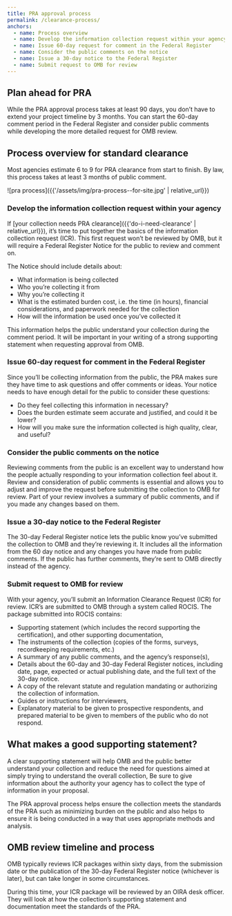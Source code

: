 ```yaml
---
title: PRA approval process
permalink: /clearance-process/
anchors:
  - name: Process overview
  - name: Develop the information collection request within your agency
  - name: Issue 60-day request for comment in the Federal Register
  - name: Consider the public comments on the notice
  - name: Issue a 30-day notice to the Federal Register
  - name: Submit request to OMB for review
---
```


## Plan ahead for PRA

While the PRA approval process takes at least 90 days, you don’t have to extend your project timeline by 3 months. You can start the 60-day comment period in the Federal Register and consider public comments while developing the more detailed request for OMB review.

## Process overview for standard clearance

Most agencies estimate 6 to 9 for PRA clearance from start to finish. By law, this process takes at least 3 months of public comment.

![pra process]({{'/assets/img/pra-process--for-site.jpg' | relative_url}})

### Develop the information collection request within your agency

If [your collection needs PRA clearance]({{'do-i-need-clearance' | relative_url}}), it’s time to put together the basics of the information collection request (ICR). This first request won’t be reviewed by OMB, but it will require a Federal Register Notice for the public to review and comment on.

The Notice should include details about:

- What information is being collected
- Who you’re collecting it from
- Why you’re collecting it
- What is the estimated burden cost, i.e. the time (in hours), financial considerations, and paperwork needed for the collection
- How will the information be used once you’ve collected it

This information helps the public understand your collection during the comment period. It will be important in your writing of a strong supporting statement when requesting approval from OMB.

### Issue 60-day request for comment in the Federal Register

Since you’ll be collecting information from the public, the PRA makes sure they have time to ask questions and offer comments or ideas. Your notice needs to have enough detail for the public to consider these questions:

- Do they feel collecting this information in necessary?
- Does the burden estimate seem accurate and justified, and could it be lower?
- How will you make sure the information collected is high quality, clear, and useful?

### Consider the public comments on the notice

Reviewing comments from the public is an excellent way to understand how the people actually responding to your information collection feel about it. Review and consideration of public comments is essential and allows you to adjust and improve the request before submitting the collection to OMB for review. Part of your review involves a summary of public comments, and if you made any changes based on them.

### Issue a 30-day notice to the Federal Register

The 30-day Federal Register notice lets the public know you’ve submitted the collection to OMB and they’re reviewing it. It includes all the information from the 60 day notice and any changes you have made from public comments. If the public has further comments, they’re sent to OMB directly instead of the agency.

### Submit request to OMB for review

With your agency, you’ll submit an Information Clearance Request (ICR) for review. ICR’s are submitted to OMB through a system called ROCIS. The package submitted into ROCIS contains:

- Supporting statement (which includes the record supporting the certification), and other supporting documentation,
- The instruments of the collection (copies of the forms, surveys, recordkeeping requirements, etc.)
- A summary of any public comments, and the agency’s response(s),
- Details about the 60-day and 30-day Federal Register notices, including date, page, expected or actual publishing date, and the full text of the 30-day notice.
- A copy of the relevant statute and regulation mandating or authorizing the collection of information.
- Guides or instructions for interviewers,
- Explanatory material to be given to prospective respondents, and prepared material to be given to members of the public who do not respond.

## What makes a good supporting statement?

A clear supporting statement will help OMB and the public better understand your collection and reduce the need for questions aimed at simply trying to understand the overall collection, Be sure to give information about the authority your agency has to collect the type of information in your proposal.

The PRA approval process helps ensure the collection meets the standards of the PRA such as minimizing burden on the public and also helps to ensure it is being conducted in a way that uses appropriate methods and analysis.

## OMB review timeline and process

OMB typically reviews ICR packages within sixty days, from the submission date or the publication of the 30-day Federal Register notice (whichever is later), but can take longer in some circumstances.

During this time, your ICR package will be reviewed by an OIRA desk officer. They will look at how the collection’s supporting statement and documentation meet the standards of the PRA.
